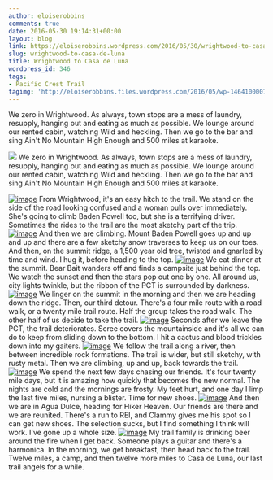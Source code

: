 ```yaml
---
author: eloiserobbins
comments: true
date: 2016-05-30 19:14:31+00:00
layout: blog
link: https://eloiserobbins.wordpress.com/2016/05/30/wrightwood-to-casa-de-luna/
slug: wrightwood-to-casa-de-luna
title: Wrightwood to Casa de Luna
wordpress_id: 346
tags:
- Pacific Crest Trail
tagimg: 'http://eloiserobbins.files.wordpress.com/2016/05/wp-14641000071961.jpg'
---
```


We zero in Wrightwood. As always, town stops are a mess of laundry, resupply, hanging out and eating as much as possible. We lounge around our rented cabin, watching Wild and heckling. Then we go to the bar and sing Ain't No Mountain High Enough and 500 miles at karaoke.


[![](http://eloiserobbins.files.wordpress.com/2016/05/wp-14641000071961.jpg)](http://eloiserobbins.files.wordpress.com/2016/05/wp-14641000071961.jpg)
We zero in Wrightwood. As always, town stops are a mess of laundry, resupply, hanging out and eating as much as possible. We lounge around our rented cabin, watching Wild and heckling. Then we go to the bar and sing Ain't No Mountain High Enough and 500 miles at karaoke.

[![image](http://eloiserobbins.files.wordpress.com/2016/05/wp-1464100231433.jpg)](http://eloiserobbins.files.wordpress.com/2016/05/wp-1464100231433.jpg)
From Wrightwood, it's an easy hitch to the trail. We stand on the side of the road looking confused and a woman pulls over immediately. She's going to climb Baden Powell too, but she is a terrifying driver. Sometimes the rides to the trail are the most sketchy part of the trip.
[![image](http://eloiserobbins.files.wordpress.com/2016/05/wp-1464100448654.jpg)](http://eloiserobbins.files.wordpress.com/2016/05/wp-1464100448654.jpg)
And then we are climbing. Mount Baden Powell goes up and up and up and there are a few sketchy snow traverses to keep us on our toes. And then, on the summit ridge, a 1,500 year old tree, twisted and gnarled by time and wind. I hug it, before heading to the top.
[![image](http://eloiserobbins.files.wordpress.com/2016/05/wp-1464207689758.jpg)](http://eloiserobbins.files.wordpress.com/2016/05/wp-1464207689758.jpg)
We eat dinner at the summit. Bear Bait wanders off and finds a campsite just behind the top. We watch the sunset and then the stars pop out one by one. All around us, city lights twinkle, but the ribbon of the PCT is surrounded by darkness.
[![image](http://eloiserobbins.files.wordpress.com/2016/05/wp-14642078322611.jpg)](http://eloiserobbins.files.wordpress.com/2016/05/wp-14642078322611.jpg)
We linger on the summit in the morning and then we are heading down the ridge. Then, our third detour. There's a four mile route with a road walk, or a twenty mile trail route. Half the group takes the road walk. The other half of us decide to take the trail.
[![image](http://eloiserobbins.files.wordpress.com/2016/05/wp-14642079553441.jpg)](http://eloiserobbins.files.wordpress.com/2016/05/wp-14642079553441.jpg)
Seconds after we leave the PCT, the trail deteriorates. Scree covers the mountainside and it's all we can do to keep from sliding down to the bottom. I hit a cactus and blood trickles down into my gaiters.
[![image](http://eloiserobbins.files.wordpress.com/2016/05/wp-14642080679871.jpg)](http://eloiserobbins.files.wordpress.com/2016/05/wp-14642080679871.jpg)
We follow the trail along a river, then between incredible rock formations. The trail is wider, but still sketchy, with rusty metal. Then we are climbing, up and up, back towards the trail.
[![image](http://eloiserobbins.files.wordpress.com/2016/05/wp-14642130269491.jpg)](http://eloiserobbins.files.wordpress.com/2016/05/wp-14642130269491.jpg)
We spend the next few days chasing our friends. It's four twenty mile days, but it is amazing how quickly that becomes the new normal. The nights are cold and the mornings are frosty. My feet hurt, and one day I limp the last five miles, nursing a blister. Time for new shoes.
[![image](http://eloiserobbins.files.wordpress.com/2016/05/wp-14642133094031.jpg)](http://eloiserobbins.files.wordpress.com/2016/05/wp-14642133094031.jpg)
And then we are in Agua Dulce, heading for Hiker Heaven. Our friends are there and we are reunited. There's a run to REI, and Clammy gives me his spot so I can get new shoes. The selection sucks, but I find something I think will work. I've gone up a whole size.
[![image](http://eloiserobbins.files.wordpress.com/2016/05/wp-14642135666161.jpg)](http://eloiserobbins.files.wordpress.com/2016/05/wp-14642135666161.jpg)
My trail family is drinking beer around the fire when I get back. Someone plays a guitar and there's a harmonica. In the morning, we get breakfast, then head back to the trail. Twelve miles, a camp, and then twelve more miles to Casa de Luna, our last trail angels for a while.
